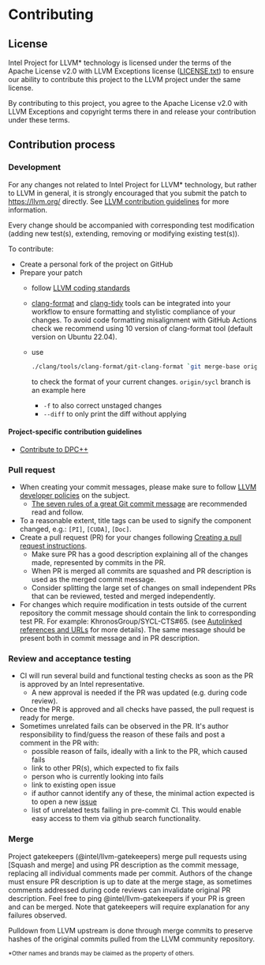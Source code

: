 # Contributing

## License

Intel Project for LLVM\* technology is licensed under the terms of the Apache
License v2.0 with LLVM Exceptions license ([LICENSE.txt](llvm/LICENSE.TXT)) to
ensure our ability to contribute this project to the LLVM project under the
same license.

By contributing to this project, you agree to the Apache License v2.0 with LLVM
Exceptions and copyright terms there in and release your contribution under
these terms.

## Contribution process

### Development

For any changes not related to Intel Project for LLVM\* technology, but rather
to LLVM in general, it is strongly encouraged that you submit the patch to
https://llvm.org/ directly.  See
[LLVM contribution guidelines](https://llvm.org/docs/Contributing.html) for
more information.

Every change should be accompanied with corresponding test modification (adding
new test(s), extending, removing or modifying existing test(s)).

To contribute:

- Create a personal fork of the project on GitHub
- Prepare your patch
  - follow [LLVM coding standards](https://llvm.org/docs/CodingStandards.html)
  - [clang-format](https://clang.llvm.org/docs/ClangFormat.html) and
    [clang-tidy](https://clang.llvm.org/extra/clang-tidy/) tools can be
    integrated into your workflow to ensure formatting and stylistic
    compliance of your changes. To avoid code formatting misalignment with
    GitHub Actions check we recommend using 10 version of clang-format tool
    (default version on Ubuntu 22.04).
  - use

    ```bash
    ./clang/tools/clang-format/git-clang-format `git merge-base origin/sycl HEAD`
    ```

    to check the format of your current changes. `origin/sycl` branch is an
    example here
    - `-f` to also correct unstaged changes
    - `--diff` to only print the diff without applying

#### Project-specific contribution guidelines

- [Contribute to DPC++](/../sycl/sycl/doc/developer/ContributeToDPCPP.md)

### Pull request


- When creating your commit messages, please make sure to follow
  [LLVM developer policies](
  https://llvm.org/docs/DeveloperPolicy.html#commit-messages) on the subject.
  - [The seven rules of a great Git commit message](https://cbea.ms/git-commit)
    are recommended read and follow.
- To a reasonable extent, title tags can be used to signify the component
  changed, e.g.: `[PI]`, `[CUDA]`, `[Doc]`.
- Create a pull request (PR) for your changes following
  [Creating a pull request instructions](https://help.github.com/articles/creating-a-pull-request/).
  - Make sure PR has a good description explaining all of the changes made,
    represented by commits in the PR.
  - When PR is merged all commits are squashed and PR description is used as
    the merged commit message.
  - Consider splitting the large set of changes on small independent PRs that
    can be reviewed, tested and merged independently.
- For changes which require modification in tests outside of the current repository
  the commit message should contain the link to corresponding test PR.
  For example: KhronosGroup/SYCL-CTS#65. (see
  [Autolinked references and URLs](https://docs.github.com/en/get-started/writing-on-github/working-with-advanced-formatting/autolinked-references-and-urls)
  for more details). The same message should be present both in commit
  message and in PR description.

### Review and acceptance testing

- CI will run several build and functional testing checks as soon as the PR is
approved by an Intel representative.
  - A new approval is needed if the PR was updated (e.g. during code review).
- Once the PR is approved and all checks have passed, the pull request is
ready for merge.
- Sometimes unrelated fails can be observed in the PR. It's author
responsibility to find/guess the reason of these fails and post a comment in
the PR with:
  - possible reason of fails, ideally with a link to the PR, which caused fails
  - link to other PR(s), which expected to fix fails
  - person who is currently looking into fails
  - link to existing open issue
  - if author cannot identify any of these, the minimal action expected is to
    open a new [issue](/../../issues)
  - list of unrelated tests failing in pre-commit CI. This would enable easy
    access to them via github search functionality.

### Merge

Project gatekeepers (@intel/llvm-gatekeepers) merge pull requests using [Squash
and merge] and using PR description as the commit message, replacing all
individual comments made per commit. Authors of the change must ensure PR
description is up to date at the merge stage, as sometimes comments addressed
during code reviews can invalidate original PR description. Feel free to ping
@intel/llvm-gatekeepers if your PR is green and can be merged. Note that
gatekeepers will require explanation for any failures observed.

Pulldown from LLVM upstream is done through merge commits to preserve hashes of
the original commits pulled from the LLVM community repository.

<sub>\*Other names and brands may be claimed as the property of others.</sub>

